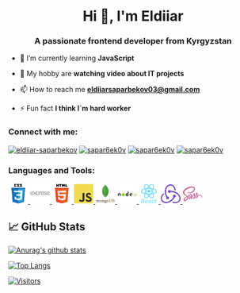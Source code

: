 <h1 align="center">Hi 👋, I'm Eldiiar</h1>
<h3 align="center">A passionate frontend developer from Kyrgyzstan</h3>
 
 
- 🌱 I’m currently learning **JavaScript**

- 💬 My hobby are **watching video about IT projects**

- 📫 How to reach me **eldiiarsaparbekov03@gmail.com**

- ⚡ Fun fact **I think I`m hard worker**


<h3 align="left">Connect with me:</h3>
<p align="left">
<a href="https://linkedin.com/in/eldiiar-saparbekov-bb162822b/" target="blank"><img align="center" src="https://raw.githubusercontent.com/rahuldkjain/github-profile-readme-generator/master/src/images/icons/Social/linked-in-alt.svg" alt="eldiiar-saparbekov" height="30" width="40" /></a>
<a href="https://instagram.com/sapar6ek0v" target="blank"><img align="center" src="https://raw.githubusercontent.com/rahuldkjain/github-profile-readme-generator/master/src/images/icons/Social/instagram.svg" alt="sapar6ek0v" height="30" width="40" /></a>
<a href="https://github.com/sapar6ek0v" target="blank"><img align="center" src="https://cdn.jsdelivr.net/npm/simple-icons@3.0.1/icons/github.svg" alt="sapar6ek0v" height="30" width="40" /></a>
<a href="https://t.me/Eldiiar_Saparbekov" target="blank"><img align="center" src="https://cdn.jsdelivr.net/npm/simple-icons@3.0.1/icons/telegram.svg" alt="sapar6ek0v" height="30" width="40" /></a>
</p>



<h3 align="left">Languages and Tools:</h3>
<p align="left"> <a href="https://www.w3schools.com/css/" target="_blank" rel="noreferrer"> <img src="https://raw.githubusercontent.com/devicons/devicon/master/icons/css3/css3-original-wordmark.svg" alt="css3" width="40" height="40"/> </a> <a href="https://expressjs.com" target="_blank" rel="noreferrer"> <img src="https://raw.githubusercontent.com/devicons/devicon/master/icons/express/express-original-wordmark.svg" alt="express" width="40" height="40"/> </a> <a href="https://www.w3.org/html/" target="_blank" rel="noreferrer"> <img src="https://raw.githubusercontent.com/devicons/devicon/master/icons/html5/html5-original-wordmark.svg" alt="html5" width="40" height="40"/> </a> <a href="https://developer.mozilla.org/en-US/docs/Web/JavaScript" target="_blank" rel="noreferrer"> <img src="https://raw.githubusercontent.com/devicons/devicon/master/icons/javascript/javascript-original.svg" alt="javascript" width="40" height="40"/> </a> <a href="https://www.mongodb.com/" target="_blank" rel="noreferrer"> <img src="https://raw.githubusercontent.com/devicons/devicon/master/icons/mongodb/mongodb-original-wordmark.svg" alt="mongodb" width="40" height="40"/> </a> <a href="https://nodejs.org" target="_blank" rel="noreferrer"> <img src="https://raw.githubusercontent.com/devicons/devicon/master/icons/nodejs/nodejs-original-wordmark.svg" alt="nodejs" width="40" height="40"/> </a> <a href="https://reactjs.org/" target="_blank" rel="noreferrer"> <img src="https://raw.githubusercontent.com/devicons/devicon/master/icons/react/react-original-wordmark.svg" alt="react" width="40" height="40"/> </a> <a href="https://redux.js.org" target="_blank" rel="noreferrer"> <img src="https://raw.githubusercontent.com/devicons/devicon/master/icons/redux/redux-original.svg" alt="redux" width="40" height="40"/> </a> <a href="https://sass-lang.com" target="_blank" rel="noreferrer"> <img src="https://raw.githubusercontent.com/devicons/devicon/master/icons/sass/sass-original.svg" alt="sass" width="40" height="40"/> </a> </p>



## 📈 GitHub Stats 

[![Anurag's github stats](https://github-readme-stats.vercel.app/api?username=sapar6ek0v)](https://github.com/sapar6ek0v)

[![Top Langs](https://github-readme-stats.vercel.app/api/top-langs/?username=sapar6ek0v&layout=compact)](https://github.com/sapar6ek0v)

[![Visitors](https://visitor-badge.glitch.me/badge?page_id=sapar6ek0v.sapar6ek0v)](https://www.sapar6ek0v.dev/)

